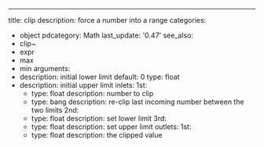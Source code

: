 ---
title: clip
description: force a number into a range
categories:
- object
pdcategory: Math
last_update: '0.47'
see_also:
- clip~
- expr
- max
- min
arguments:
- description: initial lower limit 
  default: 0
  type: float
- description: initial upper limit 
inlets:
  1st:
  - type: float
    description: number to clip
  - type: bang
    description: re-clip last incoming number between the two limits
  2nd:
  - type: float
    description: set lower limit
  3rd:
  - type: float
    description: set upper limit
outlets:
  1st:
  - type: float
    description: the clipped value

